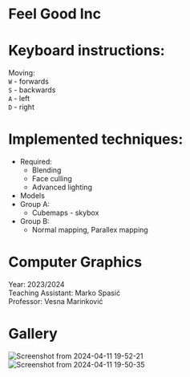 # Feel Good Inc 
# Keyboard instructions:  
Moving:  
`W` - forwards  
`S` - backwards  
`A` - left   
`D` - right  
# Implemented techniques:  
- Required:
    - Blending
    - Face culling
    - Advanced lighting
- Models
- Group A:
    - Cubemaps - skybox
- Group B:
    - Normal mapping, Parallex mapping


# Computer Graphics
Year: 2023/2024  
Teaching Assistant: Marko Spasić  
Professor: Vesna Marinković   

# Gallery   
![Screenshot from 2024-04-11 19-52-21](https://github.com/tijanatoskovic/grafika-projekat/assets/119348671/6219fff9-4050-4470-9783-e074ec64d963)          
![Screenshot from 2024-04-11 19-50-35](https://github.com/tijanatoskovic/grafika-projekat/assets/119348671/47ad9e56-62e4-4927-9b56-4bb44b900ec2)


